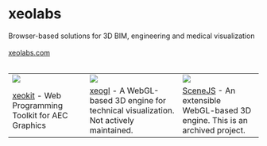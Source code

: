 # xeolabs

Browser-based solutions for 3D BIM, engineering and medical visualization
<br><br>
[xeolabs.com](http://xeolabs.com)
<br><br>

|  |  |  |
|-|-|-|
| ![](https://xeolabs.com/img/human-mac.png)  | ![](https://xeolabs.com/img/xeogl-mac.png) | ![](http://xeokit.io/img/computer-gear.png) |
| [xeokit](http://xeokit.io/img/xeokit-viewer.png) - Web Programming Toolkit for AEC Graphics | [xeogl](https://github.com/xeolabs/xeogl) - A WebGL-based 3D engine for technical visualization. Not actively maintained. | [SceneJS](https://github.com/xeolabs/scenejs) - An extensible WebGL-based 3D engine. This is an archived project.|  

